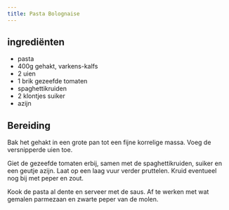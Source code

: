 ```yaml
---
title: Pasta Bolognaise
---
```


## ingrediënten
* pasta
* 400g gehakt, varkens-kalfs
* 2 uien
* 1 brik gezeefde tomaten
* spaghettikruiden
* 2 klontjes suiker
* azijn

## Bereiding
Bak het gehakt in een grote pan tot een fijne korrelige massa. Voeg de versnipperde uien toe. 

Giet de gezeefde tomaten erbij, samen met de spaghettikruiden, suiker en een geutje azijn. Laat op een laag vuur verder pruttelen. Kruid eventueel nog bij met peper en zout.

Kook de pasta al dente en serveer met de saus. Af te werken met wat gemalen parmezaan en zwarte peper van de molen.

